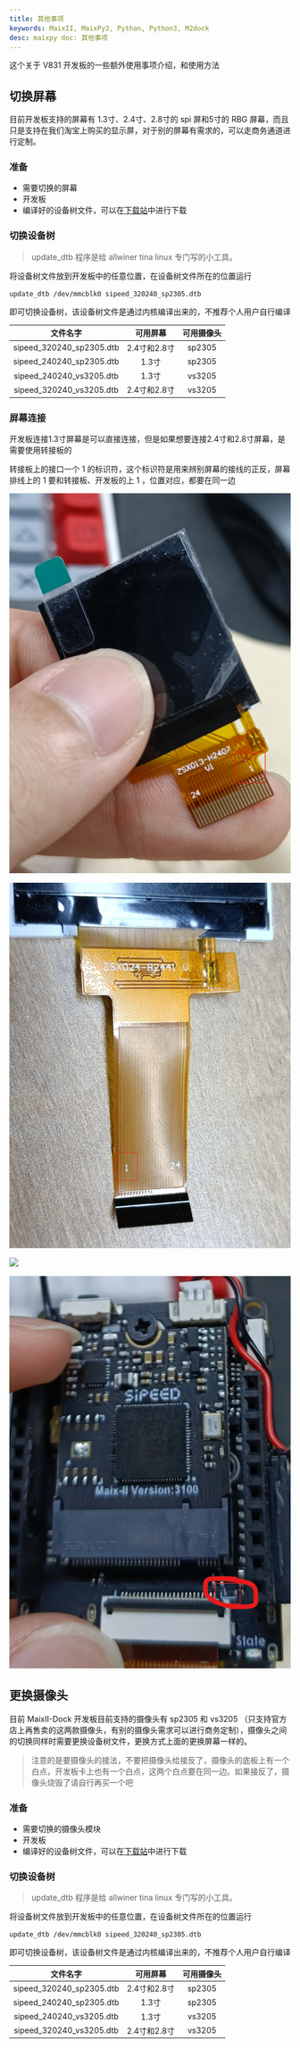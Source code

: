 ```yaml
---
title: 其他事项
keywords: MaixII, MaixPy3, Python, Python3, M2dock
desc: maixpy doc: 其他事项
---
```


这个关于 V831 开发板的一些额外使用事项介绍，和使用方法

## 切换屏幕

目前开发板支持的屏幕有 1.3寸、2.4寸、2.8寸的 spi 屏和5寸的 RBG 屏幕，而且只是支持在我们淘宝上购买的显示屏，对于别的屏幕有需求的，可以走商务通道进行定制。

### 准备

- 需要切换的屏幕
- 开发板
- 编译好的设备树文件，可以在[下载站](https://dl.sipeed.com/shareURL/MaixII/MaixII-Dock/SDK/Toolchain)中进行下载

### 切换设备树

> update_dtb 程序是给 allwiner tina linux 专门写的小工具。

将设备树文件放到开发板中的任意位置，在设备树文件所在的位置运行

    update_dtb /dev/mmcblk0 sipeed_320240_sp2305.dtb

即可切换设备树，该设备树文件是通过内核编译出来的，不推荐个人用户自行编译

| 文件名字 | 可用屏幕 | 可用摄像头 |
| :----: | :----: | :---: |
| sipeed_320240_sp2305.dtb | 2.4寸和2.8寸 | sp2305 |
| sipeed_240240_sp2305.dtb | 1.3寸 |sp2305 |
| sipeed_240240_vs3205.dtb | 1.3寸 |vs3205 |
| sipeed_320240_vs3205.dtb | 2.4寸和2.8寸 |vs3205 |

### 屏幕连接

开发板连接1.3寸屏幕是可以直接连接，但是如果想要连接2.4寸和2.8寸屏幕，是需要使用转接板的

转接板上的接口一个 1 的标识符，这个标识符是用来辨别屏幕的接线的正反，屏幕排线上的 1 要和转接板、开发板的上 1 ，位置对应，都要在同一边

![](./asserts/other/1.3.png)

![](./asserts/other/2.4.jpg)

![](./asserts/other/change.jpg)

![](./asserts/other/V831.jpg)

## 更换摄像头

目前 MaixII-Dock 开发板目前支持的摄像头有 sp2305 和 vs3205 （只支持官方店上再售卖的这两款摄像头，有别的摄像头需求可以进行商务定制），摄像头之间的切换同样时需要更换设备树文件，更换方式上面的更换屏幕一样的。

> 注意的是要摄像头的接法，不要把摄像头给接反了，摄像头的底板上有一个白点，开发板卡上也有一个白点，这两个白点要在同一边。如果接反了，摄像头烧毁了请自行再买一个吧

### 准备

- 需要切换的摄像头模块
- 开发板
- 编译好的设备树文件，可以在[下载站](https://dl.sipeed.com/shareURL/MaixII/MaixII-Dock/SDK/Toolchain)中进行下载

### 切换设备树

> update_dtb 程序是给 allwiner tina linux 专门写的小工具。

将设备树文件放到开发板中的任意位置，在设备树文件所在的位置运行

    update_dtb /dev/mmcblk0 sipeed_320240_sp2305.dtb

即可切换设备树，该设备树文件是通过内核编译出来的，不推荐个人用户自行编译

| 文件名字 | 可用屏幕 | 可用摄像头 |
| :----: | :----: | :---: |
| sipeed_320240_sp2305.dtb | 2.4寸和2.8寸 | sp2305 |
| sipeed_240240_sp2305.dtb | 1.3寸 |sp2305 |
| sipeed_240240_vs3205.dtb | 1.3寸 |vs3205 |
| sipeed_320240_vs3205.dtb | 2.4寸和2.8寸 |vs3205 |